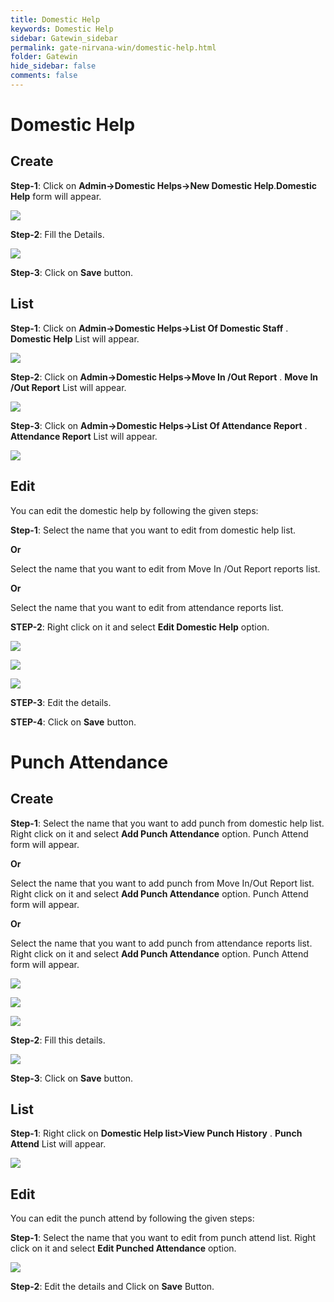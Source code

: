 ```yaml
---
title: Domestic Help
keywords: Domestic Help
sidebar: Gatewin_sidebar
permalink: gate-nirvana-win/domestic-help.html
folder: Gatewin
hide_sidebar: false
comments: false
---
```


# Domestic Help

## Create

**Step-1**: Click on **Admin->Domestic Helps->New Domestic Help**.**Domestic Help** form will appear.

![](/images/DomesticHelpCreateSelectMenuwin.png)

**Step-2**:  Fill the Details.

![](/images/DomesticHelpCreateSelectFormwin.png)

**Step-3**: Click on **Save** button.


## List


**Step-1**:  Click on **Admin->Domestic Helps->List Of Domestic Staff** . **Domestic Help** List will appear.

![](/images/ADomesticHelpListwin.png)

**Step-2**:  Click on **Admin->Domestic Helps->Move In /Out Report** . **Move In /Out Report** List will appear.

![](/images/AdminMoveInOutReport.png)

**Step-3**:  Click on **Admin->Domestic Helps->List Of Attendance Report** . **Attendance Report** List will appear.

![](/images/AdminAttendanceReport.png)



## Edit

You can edit the domestic help by following the given steps:

**Step-1**: Select the name that you want to edit from domestic help list.

**Or**

Select the name that you want to edit from Move In /Out Report reports list.

**Or**
													
Select the name that you want to edit from attendance reports list.

**STEP-2**: Right click on it and select **Edit Domestic Help** option.

![](/images/DomesticHelpEditwin.png)

![](/images/DomesticHelpEdit1win.png)

![](/images/DomesticHelpEdit2win.png)  
                         
	   
**STEP-3**: Edit the details.

**STEP-4**: Click on **Save** button.


# Punch Attendance

## Create

**Step-1**: Select the name that you want to add punch from domestic help list. Right click on it and select **Add Punch Attendance** option. Punch Attend form will appear.                     
                         
**Or**

Select the name that you want to add punch from Move In/Out Report list. Right click on it and select **Add Punch Attendance** option. Punch Attend form will appear.  
                         
**Or**

Select the name that you want to add punch from attendance reports list. Right click on it and select **Add Punch Attendance** option. Punch Attend form will appear.


![](/images/AdminPunchCreateSelectMenu1.png)

![](/images/AdminPunchCreateSelectMenu2.png)

![](/images/AdminPunchCreateSelectMenu3.png)

**Step-2**: Fill this details.

![](/images/AddPunchAttendancewin.png)

**Step-3**: Click on **Save** button.

## List

**Step-1**:  Right click on **Domestic Help list>View Punch History** . **Punch Attend** List will appear.

![](/images/AdminPunchList.png)


## Edit

You can edit the punch attend by following the given steps:

**Step-1**: Select the name that you want to edit from punch attend list. Right click on it and select **Edit Punched Attendance** option.

![](/images/AdminPunchEdit.png)

**Step-2**: Edit the details and Click on **Save** Button.



